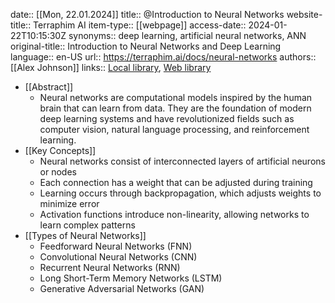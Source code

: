 date:: [[Mon, 22.01.2024]]
title:: @Introduction to Neural Networks
website-title:: Terraphim AI
item-type:: [[webpage]]
access-date:: 2024-01-22T10:15:30Z
synonyms:: deep learning, artificial neural networks, ANN
original-title:: Introduction to Neural Networks and Deep Learning
language:: en-US
url:: https://terraphim.ai/docs/neural-networks
authors:: [[Alex Johnson]]
links:: [Local library](zotero://select/library/items/NEURAL001), [Web library](https://www.zotero.org/users/neural-networks)

- [[Abstract]]
	- Neural networks are computational models inspired by the human brain that can learn from data. They are the foundation of modern deep learning systems and have revolutionized fields such as computer vision, natural language processing, and reinforcement learning.
- [[Key Concepts]]
	- Neural networks consist of interconnected layers of artificial neurons or nodes
	- Each connection has a weight that can be adjusted during training
	- Learning occurs through backpropagation, which adjusts weights to minimize error
	- Activation functions introduce non-linearity, allowing networks to learn complex patterns
- [[Types of Neural Networks]]
	- Feedforward Neural Networks (FNN)
	- Convolutional Neural Networks (CNN)
	- Recurrent Neural Networks (RNN)
	- Long Short-Term Memory Networks (LSTM)
	- Generative Adversarial Networks (GAN) 